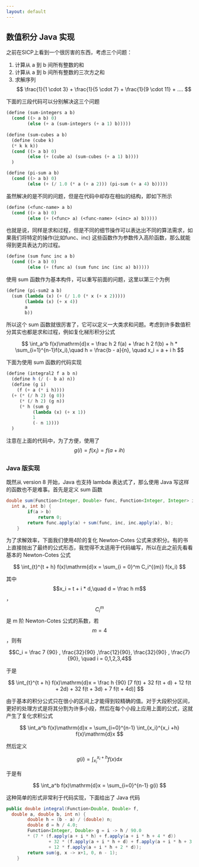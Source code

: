 ```yaml
---
layout: default
---
```


## 数值积分 Java 实现

之前在SICP上看到一个很厉害的东西，考虑三个问题：
1. 计算从 a 到 b 间所有整数的和
2. 计算从 a 到 b 间所有整数的三次方之和
3. 求解序列 
$$
\frac{1}{1 \cdot 3} + \frac{1}{5 \cdot 7} + \frac{1}{9 \cdot 11} + ....
$$

下面的三段代码可以分别解决这三个问题

```scheme
(define (sum-integers a b)
  (cond ((> a b) 0)
        (else (+ a (sum-integers (+ a 1) b)))))
		
(define (sum-cubes a b)
  (define (cube k)
  (* k k k))
  (cond ((> a b) 0)
        (else (+ (cube a) (sum-cubes (+ a 1) b))))
  )

(define (pi-sum a b)
  (cond ((> a b) 0)
        (else (+ (/ 1.0 (* a (+ a 2))) (pi-sum (+ a 4) b)))))
```

虽然解决的是不同的问题，但是在代码中却存在相似的结构，即如下所示

```scheme
(define (<func-name> a b)
  (cond ((> a b) 0)
        (else (+ (<func> a) (<func-name> (<inc> a) b)))))
```

也就是说，同样是求和过程，但是不同的细节操作可以表达出不同的算法需求，如果我们将特定的操作(比如func、inc) 这些函数作为参数传入高阶函数，那么就能得到更具表达力的过程。

```scheme
(define (sum func inc a b)
  (cond ((> a b) 0)
        (else (+ (func a) (sum func inc (inc a) b)))))
```

使用 sum 函数作为基本构件，可以重写前面的问题，这里以第三个为例

```scheme
(define (pi-sum2 a b)
  (sum (lambda (x) (+ (/ 1.0 (* x (+ x 2)))))
       (lambda (x) (+ x 4))
       a
       b))
```

所以这个 sum 函数就很厉害了，它可以定义一大类求和问题。考虑到许多数值积分其实也都是求和过程，例如复化梯形积分公式

$$
\int_a^b f(x)\mathrm{d}x = \frac h 2 f(a) + \frac h 2 f(b) + h * \sum_{i=1}^{n-1}f(x_i),\quad h = \frac{b - a}{n}, \quad x_i = a + i h
$$

下面为使用 sum 函数的代码实现

```scheme
(define (integral2 f a b n)
  (define h (/ (- b a) n))
  (define (g i)
    (f (+ a (* i h))))
  (+ (* (/ h 2) (g 0))
     (* (/ h 2) (g n))
     (* h (sum g
          (lambda (x) (+ x 1))
          1
          (- n 1))))
  )
```
注意在上面的代码中，为了方便，使用了 $$g(i) = f(x_i) = f(a + i h)$$ 
### Java 版实现

既然从 version 8 开始，Java 也支持 lambda 表达式了，那么使用 Java 写这样的函数也不是难事。首先是定义 sum 函数

```java
double sum(Function<Integer, Double> func, Function<Integer, Integer> inc, 
  int a, int b) {
        if(a > b)
            return 0;
        return func.apply(a) + sum(func, inc, inc.apply(a), b);
    }
```

为了求解效率，下面我们使用4阶的复化 Newton-Cotes 公式来求积分。有的书上直接抛出了最终的公式形态，我觉得不太适用于代码编写，所以在此之前先看看基本的 Newton-Cotes 公式

$$
\int_{t}^{t + h} f(x)\mathrm{d}x = \sum_{i = 0}^m C_i^{(m)} f(x_i)
$$

其中 $$x_i = t + i * d,\quad d = \frac h m$$， $$C_i^{m}$$ 是 m 阶 Newton-Cotes 公式的系数，若 $$m =4$$，则有

$$C_i = \frac 7 {90} , \frac{32}{90} ,\frac{12}{90}, \frac{32}{90} , \frac{7}{90}, \quad i = 0,1,2,3,4$$
 
于是

$$
\int_{t}^{t + h} f(x)\mathrm{d}x = \frac h {90} [7 f(t) + 32 f(t + d) + 12 f(t + 2d) + 32 f(t + 3d) + 7 f(t + 4d)]
$$
 
由于基本的积分公式只在很小的区间上才能得到较精确的值。对于大段积分区间，更好的处理方式是将其分割为许多小段，然后在每个小段上应用上面的公式，这就产生了复化求积公式

$$
\int_a^b f(x)\mathrm{d}x = \sum_{i=0}^{n-1} \int_{x_i}^{x_i +h} f(x)\mathrm{d}x 
$$

然后定义

$$
g(i) = \int_{x_i}^{x_i +h} f(x)\mathrm{d}x 
$$

于是有

$$
\int_a^b f(x)\mathrm{d}x = \sum_{i=0}^{n-1} g(i)
$$

这种简单的形式非常利于代码实现，下面给出了 Java 代码

```java
public double integral(Function<Double, Double> f, 
  double a, double b, int n) {
        double h = (b - a) / (double) n;
        double d = h / 4.0;
        Function<Integer, Double> g = i -> h / 90.0 
		* (7 * (f.apply(a + i * h) + f.apply(a + i * h + 4 * d))
                + 32 * (f.apply(a + i * h + d) + f.apply(a + i * h + 3 * d))
                + 12 * f.apply(a + i * h + 2 * d));
        return sum(g, x -> x+1, 0, n - 1);
    }
```


















